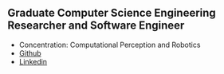 ## Graduate Computer Science Engineering Researcher and Software Engineer
- Concentration: Computational Perception and Robotics
- [Github](https://github.com/ConnieC14)
- [Linkedin](https://www.linkedin.com/in/consuelocuevas)
